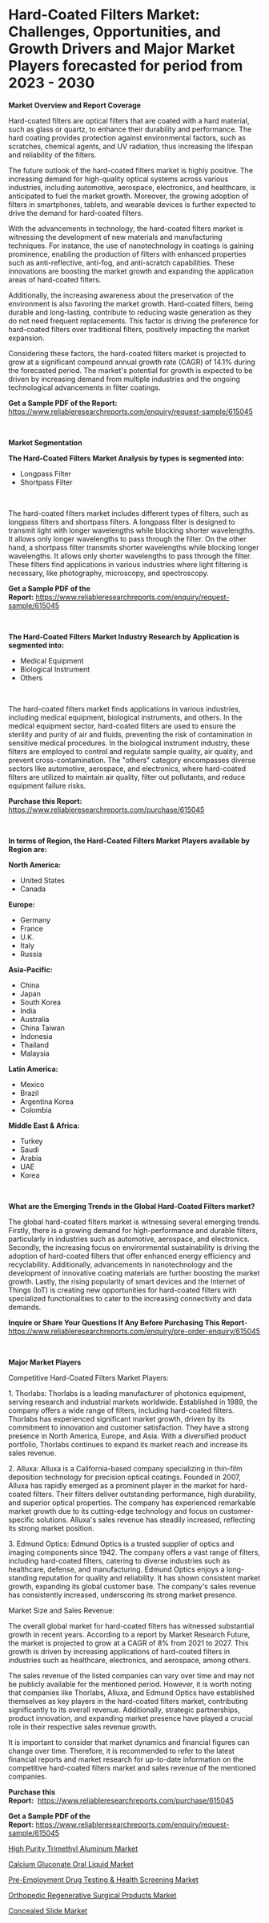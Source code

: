 <p><h1>Hard-Coated Filters Market: Challenges, Opportunities, and Growth Drivers and Major Market Players forecasted for period from 2023 - 2030</h1></p><p><strong>Market Overview and Report Coverage</strong></p>
<p><p>Hard-coated filters are optical filters that are coated with a hard material, such as glass or quartz, to enhance their durability and performance. The hard coating provides protection against environmental factors, such as scratches, chemical agents, and UV radiation, thus increasing the lifespan and reliability of the filters.</p><p>The future outlook of the hard-coated filters market is highly positive. The increasing demand for high-quality optical systems across various industries, including automotive, aerospace, electronics, and healthcare, is anticipated to fuel the market growth. Moreover, the growing adoption of filters in smartphones, tablets, and wearable devices is further expected to drive the demand for hard-coated filters.</p><p>With the advancements in technology, the hard-coated filters market is witnessing the development of new materials and manufacturing techniques. For instance, the use of nanotechnology in coatings is gaining prominence, enabling the production of filters with enhanced properties such as anti-reflective, anti-fog, and anti-scratch capabilities. These innovations are boosting the market growth and expanding the application areas of hard-coated filters.</p><p>Additionally, the increasing awareness about the preservation of the environment is also favoring the market growth. Hard-coated filters, being durable and long-lasting, contribute to reducing waste generation as they do not need frequent replacements. This factor is driving the preference for hard-coated filters over traditional filters, positively impacting the market expansion.</p><p>Considering these factors, the hard-coated filters market is projected to grow at a significant compound annual growth rate (CAGR) of 14.1% during the forecasted period. The market's potential for growth is expected to be driven by increasing demand from multiple industries and the ongoing technological advancements in filter coatings.</p></p>
<p><strong>Get a Sample PDF of the Report:</strong> <a href="https://www.reliableresearchreports.com/enquiry/request-sample/615045">https://www.reliableresearchreports.com/enquiry/request-sample/615045</a></p>
<p>&nbsp;</p>
<p><strong>Market Segmentation</strong></p>
<p><strong>The Hard-Coated Filters Market Analysis by types is segmented into:</strong></p>
<p><ul><li>Longpass Filter</li><li>Shortpass Filter</li></ul></p>
<p>&nbsp;</p>
<p><p>The hard-coated filters market includes different types of filters, such as longpass filters and shortpass filters. A longpass filter is designed to transmit light with longer wavelengths while blocking shorter wavelengths. It allows only longer wavelengths to pass through the filter. On the other hand, a shortpass filter transmits shorter wavelengths while blocking longer wavelengths. It allows only shorter wavelengths to pass through the filter. These filters find applications in various industries where light filtering is necessary, like photography, microscopy, and spectroscopy.</p></p>
<p><strong>Get a Sample PDF of the Report:</strong>&nbsp;<a href="https://www.reliableresearchreports.com/enquiry/request-sample/615045">https://www.reliableresearchreports.com/enquiry/request-sample/615045</a></p>
<p>&nbsp;</p>
<p><strong>The Hard-Coated Filters Market Industry Research by Application is segmented into:</strong></p>
<p><ul><li>Medical Equipment</li><li>Biological Instrument</li><li>Others</li></ul></p>
<p>&nbsp;</p>
<p><p>The hard-coated filters market finds applications in various industries, including medical equipment, biological instruments, and others. In the medical equipment sector, hard-coated filters are used to ensure the sterility and purity of air and fluids, preventing the risk of contamination in sensitive medical procedures. In the biological instrument industry, these filters are employed to control and regulate sample quality, air quality, and prevent cross-contamination. The "others" category encompasses diverse sectors like automotive, aerospace, and electronics, where hard-coated filters are utilized to maintain air quality, filter out pollutants, and reduce equipment failure risks.</p></p>
<p><strong>Purchase this Report:</strong>&nbsp; <a href="https://www.reliableresearchreports.com/purchase/615045">https://www.reliableresearchreports.com/purchase/615045</a></p>
<p>&nbsp;</p>
<p><strong>In terms of Region, the Hard-Coated Filters Market Players available by Region are:</strong></p>
<p>
    <p> <strong> North America: </strong>
        <ul>
            <li>United States</li>
            <li>Canada</li>
        </ul>
        </p> 
    <p> <strong> Europe: </strong>
        <ul>
            <li>Germany</li>
            <li>France</li>
            <li>U.K.</li>
            <li>Italy</li>
            <li>Russia</li>
        </ul>
        </p> 
    <p> <strong> Asia-Pacific: </strong>
        <ul>
            <li>China</li>
            <li>Japan</li>
            <li>South Korea</li>
            <li>India</li>
            <li>Australia</li>
            <li>China Taiwan</li>
            <li>Indonesia</li>
            <li>Thailand</li>
            <li>Malaysia</li>
        </ul>
        </p> 
    <p> <strong> Latin America: </strong>
        <ul>
            <li>Mexico</li>
            <li>Brazil</li>
            <li>Argentina Korea</li>
            <li>Colombia</li>
        </ul>
        </p> 
    <p> <strong> Middle East & Africa: </strong>
        <ul>
            <li>Turkey</li>
            <li>Saudi</li>
            <li>Arabia</li>
            <li>UAE</li>
            <li>Korea</li>
        </ul>
    </p>
    </p>
<p>&nbsp;</p>
<p><strong>What are the Emerging Trends in the Global Hard-Coated Filters market?</strong></p>
<p><p>The global hard-coated filters market is witnessing several emerging trends. Firstly, there is a growing demand for high-performance and durable filters, particularly in industries such as automotive, aerospace, and electronics. Secondly, the increasing focus on environmental sustainability is driving the adoption of hard-coated filters that offer enhanced energy efficiency and recyclability. Additionally, advancements in nanotechnology and the development of innovative coating materials are further boosting the market growth. Lastly, the rising popularity of smart devices and the Internet of Things (IoT) is creating new opportunities for hard-coated filters with specialized functionalities to cater to the increasing connectivity and data demands.</p></p>
<p><strong>Inquire or Share Your Questions If Any Before Purchasing This Report</strong>- <a href="https://www.reliableresearchreports.com/enquiry/pre-order-enquiry/615045">https://www.reliableresearchreports.com/enquiry/pre-order-enquiry/615045</a></p>
<p>&nbsp;</p>
<p><strong>Major Market Players</strong></p>
<p><p>Competitive Hard-Coated Filters Market Players:</p><p>1. Thorlabs: Thorlabs is a leading manufacturer of photonics equipment, serving research and industrial markets worldwide. Established in 1989, the company offers a wide range of filters, including hard-coated filters. Thorlabs has experienced significant market growth, driven by its commitment to innovation and customer satisfaction. They have a strong presence in North America, Europe, and Asia. With a diversified product portfolio, Thorlabs continues to expand its market reach and increase its sales revenue.</p><p>2. Alluxa: Alluxa is a California-based company specializing in thin-film deposition technology for precision optical coatings. Founded in 2007, Alluxa has rapidly emerged as a prominent player in the market for hard-coated filters. Their filters deliver outstanding performance, high durability, and superior optical properties. The company has experienced remarkable market growth due to its cutting-edge technology and focus on customer-specific solutions. Alluxa's sales revenue has steadily increased, reflecting its strong market position.</p><p>3. Edmund Optics: Edmund Optics is a trusted supplier of optics and imaging components since 1942. The company offers a vast range of filters, including hard-coated filters, catering to diverse industries such as healthcare, defense, and manufacturing. Edmund Optics enjoys a long-standing reputation for quality and reliability. It has shown consistent market growth, expanding its global customer base. The company's sales revenue has consistently increased, underscoring its strong market presence.</p><p>Market Size and Sales Revenue:</p><p>The overall global market for hard-coated filters has witnessed substantial growth in recent years. According to a report by Market Research Future, the market is projected to grow at a CAGR of 8% from 2021 to 2027. This growth is driven by increasing applications of hard-coated filters in industries such as healthcare, electronics, and aerospace, among others.</p><p>The sales revenue of the listed companies can vary over time and may not be publicly available for the mentioned period. However, it is worth noting that companies like Thorlabs, Alluxa, and Edmund Optics have established themselves as key players in the hard-coated filters market, contributing significantly to its overall revenue. Additionally, strategic partnerships, product innovation, and expanding market presence have played a crucial role in their respective sales revenue growth.</p><p>It is important to consider that market dynamics and financial figures can change over time. Therefore, it is recommended to refer to the latest financial reports and market research for up-to-date information on the competitive hard-coated filters market and sales revenue of the mentioned companies.</p></p>
<p><strong>Purchase this Report:</strong>&nbsp;&nbsp;<a href="https://www.reliableresearchreports.com/purchase/615045">https://www.reliableresearchreports.com/purchase/615045</a></p>
<p></p>
<p><strong>Get a Sample PDF of the Report:</strong>&nbsp;<a href="https://www.reliableresearchreports.com/enquiry/request-sample/615045">https://www.reliableresearchreports.com/enquiry/request-sample/615045</a></p>
<p><p><a href="https://github.com/rahu1503/Market-Research-Report-List-1/blob/main/high-purity-trimethyl-aluminum-market.md">High Purity Trimethyl Aluminum Market</a></p><p><a href="https://medium.com/@omamuller06/calcium-gluconate-oral-liquid-market-exploring-market-share-market-trends-and-future-growth-30c4bd22079c">Calcium Gluconate Oral Liquid Market</a></p><p><a href="https://www.linkedin.com/pulse/pre-employment-drug-testing-amp-health-screening-market/">Pre-Employment Drug Testing & Health Screening Market</a></p><p><a href="https://medium.com/@akshatsharma12/orthopedic-regenerative-surgical-products-market-size-cagr-trends-2024-2030-5927da33985d">Orthopedic Regenerative Surgical Products Market</a></p><p><a href="https://github.com/rahu1501/Market-Research-Report-List-1/blob/main/concealed-slide-market.md">Concealed Slide Market</a></p></p>